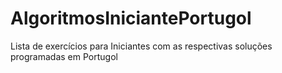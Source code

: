 # AlgoritmosIniciantePortugol
Lista de exercícios para Iniciantes com as respectivas soluções programadas em Portugol